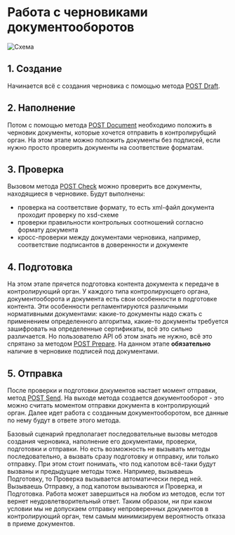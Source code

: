 # Работа с черновиками документооборотов

![Схема](https://github.com/skbkontur/extern-api-docs/blob/master/images/Черновики%20ДО.jpg)

## 1. **Создание**
Начинается всё с создания черновика с помощью метода [POST Draft](#1).

## 2. **Наполнение**
Потом с помощью метода [POST Document](#12) необходимо положить в черновик документы, которые хочется отправить в контролирубщий орган. На этом этапе можно положить документы без подписей, если нужно просто проверить документы на соответствие форматам.

## 3. **Проверка** 
Вызовом метода [POST Check](#6) можно проверить все документы, находящиеся в черновике. Будут выполнены:
* проверка на соответствие формату, то есть xml-файл документа проходит проверку по xsd-схеме
* проверки правильности контрольных соотношений согласно формату документа
* кросс-проверки между документами черновика, например, соответствие подписантов в доверенности и документе

## 4. **Подготовка**

На этом этапе прячется подготовка контента документа к передаче в контролирующий орган. 
У каждого типа контролирующего органа, документооборота и документа есть свои особенности в подготовке контента. Эти особенности  регламентируются различными нормативными документами: какие-то документы надо сжать с применением определенного алгоритма, какие-то документы требуется зашифровать на определенные сертификаты, всё это сильно различается. Но пользователю API об этом знать не нужно, всё это спрятано за методом [POST Prepare](#7). На данном этапе **обязательно** наличие в черновике подписей под документами.

## 5. **Отправка** 

После проверки и подготовки документов настает момент отправки, метод [POST Send](#8). На выходе метода создается документооборот - это можно считать моментом отправки документа в контролирующий орган. Далее идет работа с созданным документооборотом, все данные по нему будут в ответе этого метода.

Базовый сценарий предполагает последовательные вызовы методов создания черновика, наполнение его документами, проверки, подготовки и отправки. Но есть возможность не вызывать методы последовательно, а вызвать сразу подготовку и отправку, или только отправку. При этом стоит понимать, что под капотом всё-таки будут вызваны и предыдущие методы тоже. Например, вызываешь Подготовку, то Проверка вызывается автоматически перед ней. Вызываешь Отправку, а под капотом вызываются и Проверка, и Подготовка. Работа может завершиться на любом из методов, если тот вернет неудовлетворительный ответ. Таким образом, ни при каком условии мы не допускаем отправку непроверенных документов в контролирующий орган, тем самым минимизируем вероятность отказа в приеме документов.
